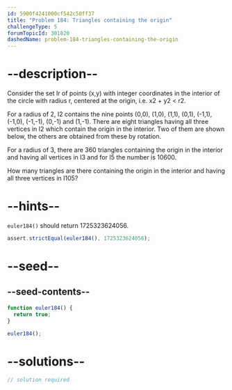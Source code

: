```yaml
---
id: 5900f4241000cf542c50ff37
title: "Problem 184: Triangles containing the origin"
challengeType: 5
forumTopicId: 301820
dashedName: problem-184-triangles-containing-the-origin
---
```


# --description--

Consider the set Ir of points (x,y) with integer coordinates in the interior of the circle with radius r, centered at the origin, i.e. x2 + y2 &lt; r2.

For a radius of 2, I2 contains the nine points (0,0), (1,0), (1,1), (0,1), (-1,1), (-1,0), (-1,-1), (0,-1) and (1,-1). There are eight triangles having all three vertices in I2 which contain the origin in the interior. Two of them are shown below, the others are obtained from these by rotation.

For a radius of 3, there are 360 triangles containing the origin in the interior and having all vertices in I3 and for I5 the number is 10600.

How many triangles are there containing the origin in the interior and having all three vertices in I105?

# --hints--

`euler184()` should return 1725323624056.

```js
assert.strictEqual(euler184(), 1725323624056);
```

# --seed--

## --seed-contents--

```js
function euler184() {
  return true;
}

euler184();
```

# --solutions--

```js
// solution required
```
